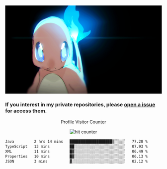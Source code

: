 [gif]: https://raw.githubusercontent.com/uysalserkan/uysalserkan/master/charmander-2.gif

![gif]

### If you interest in my private repositories, please [open a issue](https://github.com/uysalserkan/uysalserkan/issues) for access them.


<div align="center">
<p>Profile Visitor Counter</p>
<img src="https://profile-counter.glitch.me/uysalserkan/count.svg" alt="hit counter" align="center">
</div>

<!--START_SECTION:waka-->
```text
Java         2 hrs 14 mins   ███████████████████▒░░░░░   77.28 % 
TypeScript   13 mins         ██░░░░░░░░░░░░░░░░░░░░░░░   07.93 % 
XML          11 mins         █▓░░░░░░░░░░░░░░░░░░░░░░░   06.49 % 
Properties   10 mins         █▓░░░░░░░░░░░░░░░░░░░░░░░   06.13 % 
JSON         3 mins          ▓░░░░░░░░░░░░░░░░░░░░░░░░   02.12 % 
```
<!--END_SECTION:waka-->
